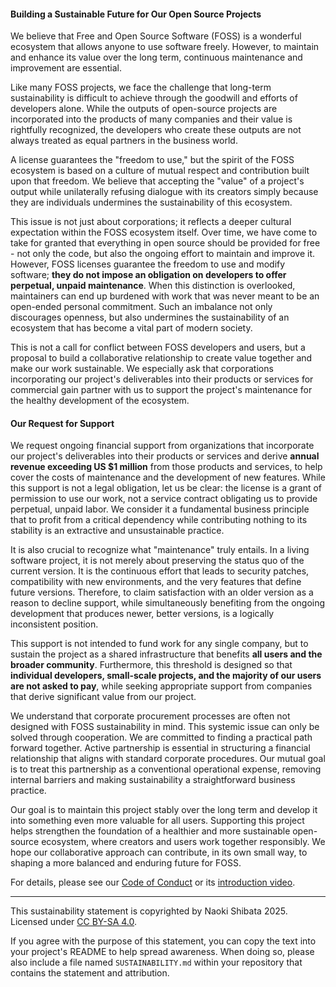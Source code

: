 #### Building a Sustainable Future for Our Open Source Projects

We believe that Free and Open Source Software (FOSS) is a wonderful
ecosystem that allows anyone to use software freely. However, to
maintain and enhance its value over the long term, continuous
maintenance and improvement are essential.

Like many FOSS projects, we face the challenge that long-term
sustainability is difficult to achieve through the goodwill and
efforts of developers alone. While the outputs of open-source projects
are incorporated into the products of many companies and their value
is rightfully recognized, the developers who create these outputs are
not always treated as equal partners in the business world.

A license guarantees the "freedom to use," but the spirit of the FOSS
ecosystem is based on a culture of mutual respect and contribution
built upon that freedom. We believe that accepting the "value" of a
project's output while unilaterally refusing dialogue with its
creators simply because they are individuals undermines the
sustainability of this ecosystem.

This issue is not just about corporations; it reflects a deeper
cultural expectation within the FOSS ecosystem itself. Over time, we
have come to take for granted that everything in open source should be
provided for free - not only the code, but also the ongoing effort to
maintain and improve it. However, FOSS licenses guarantee the freedom
to use and modify software; **they do not impose an obligation on
developers to offer perpetual, unpaid maintenance**. When this
distinction is overlooked, maintainers can end up burdened with work
that was never meant to be an open-ended personal commitment. Such an
imbalance not only discourages openness, but also undermines the
sustainability of an ecosystem that has become a vital part of modern
society.

This is not a call for conflict between FOSS developers and users, but
a proposal to build a collaborative relationship to create value
together and make our work sustainable. We especially ask that
corporations incorporating our project's deliverables into their
products or services for commercial gain partner with us to support
the project's maintenance for the healthy development of the
ecosystem.

#### Our Request for Support

We request ongoing financial support from organizations that
incorporate our project's deliverables into their products or services
and derive **annual revenue exceeding US $1 million** from those
products and services, to help cover the costs of maintenance and the
development of new features. While this support is not a legal
obligation, let us be clear: the license is a grant of permission to
use our work, not a service contract obligating us to provide
perpetual, unpaid labor. We consider it a fundamental business
principle that to profit from a critical dependency while contributing
nothing to its stability is an extractive and unsustainable practice.

It is also crucial to recognize what "maintenance" truly entails. In a
living software project, it is not merely about preserving the status
quo of the current version. It is the continuous effort that leads to
security patches, compatibility with new environments, and the very
features that define future versions. Therefore, to claim satisfaction
with an older version as a reason to decline support, while
simultaneously benefiting from the ongoing development that produces
newer, better versions, is a logically inconsistent position.

This support is not intended to fund work for any single company, but
to sustain the project as a shared infrastructure that benefits **all
users and the broader community**. Furthermore, this threshold is
designed so that **individual developers, small-scale projects, and
the majority of our users are not asked to pay**, while seeking
appropriate support from companies that derive significant value from
our project.

We understand that corporate procurement processes are often not
designed with FOSS sustainability in mind. This systemic issue can
only be solved through cooperation. We are committed to finding a
practical path forward together. Active partnership is essential in
structuring a financial relationship that aligns with standard
corporate procedures. Our mutual goal is to treat this partnership as
a conventional operational expense, removing internal barriers and
making sustainability a straightforward business practice.

Our goal is to maintain this project stably over the long term and
develop it into something even more valuable for all users.
Supporting this project helps strengthen the foundation of a healthier
and more sustainable open-source ecosystem, where creators and users
work together responsibly. We hope our collaborative approach can
contribute, in its own small way, to shaping a more balanced and
enduring future for FOSS.

For details, please see our [Code of
Conduct](https://github.com/shibatch/nofreelunch?tab=coc-ov-file) or
its [introduction video](https://youtu.be/35zFfdCuBII).

---

This sustainability statement is copyrighted by Naoki Shibata 2025.
Licensed under [CC BY-SA 4.0](https://creativecommons.org/licenses/by-sa/4.0/).

If you agree with the purpose of this statement, you can copy the text
into your project's README to help spread awareness. When doing so,
please also include a file named `SUSTAINABILITY.md` within your
repository that contains the statement and attribution.
